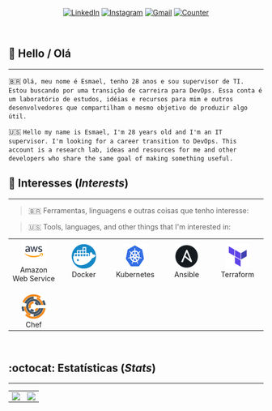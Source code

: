<div align="center">

[![LinkedIn][linkedin-badge]][linkedin-url]
[![Instagram][instagram-badge]][linkedin-url]
[![Gmail][gmail-badge]][gmail-url]
[![Counter][counter-badge]][counter-url]
</div>

<br>

## :raising_hand: Hello / Olá
---
🇧🇷 `Olá, meu nome é Esmael, tenho 28 anos e sou supervisor de TI. Estou buscando por uma transição de carreira para DevOps. Essa conta é um laboratório de estudos, idéias e recursos para mim e outros desenvolvedores que compartilham o mesmo objetivo de produzir algo útil.`

🇺🇸 `Hello my name is Esmael, I'm 28 years old and I'm an IT supervisor. I'm looking for a career transition to DevOps. This account is a research lab, ideas and resources for me and other developers who share the same goal of making something useful.`
<br>

## :rocket: Interesses (*Interests*)
---
> 🇧🇷 Ferramentas, linguagens e outras coisas que tenho interesse:

> 🇺🇸 Tools, languages, and other things that I'm interested in:

<table align="center">
  <tr>
    <td align="center" width="96">
      <a href="https://aws.amazon.com/" target="_blank">
        <img src="imagens/aws.png" width="48" height="48" alt="Amazon Web Service" />
      </a>
      <br> Amazon Web Service
    </td>
    <td align="center" width="96">
      <a href="https://www.docker.com/">
        <img src="imagens/docker.png" width="48" height="48" alt="Docker" />
      </a>
      <br> Docker
    </td>
    <td align="center" width="96">
      <a href="https://kubernetes.io/>">
        <img src="imagens/kubernetes.png" width="48" height="48" alt="Kubernetes" />
      </a>
      <br> Kubernetes
    </td>
<td align="center" width="96">
      <a href="https://www.ansible.com/" target="_blank">
        <img src="imagens/ansible.png" width="48" height="48" alt="Ansible" />
      </a>
      <br> Ansible
    </td>
    <td align="center" width="96">
      <a href="https://www.terraform.io/">
        <img src="imagens/terraform.png" width="48" height="48" alt="Terraform" />
      </a>
      <br> Terraform
    </td>
  </tr>

  <tr>
    <td align="center" width="96">
    <br>
      <a href="https://www.chef.io/">
        <img src="imagens/chef.png" width="48" height="48" alt="Chef" />
      </a>
      <br> Chef
    </td>
    <td align="center" width="96">
      <a href="https://www.terraform.io/">
        <!-- <img src="/terraform.png" width="48" height="48" alt="Terraform" /> -->
      </a>
      <!-- <br> Terraform -->
    </td>
    <td align="center" width="96">
      <a href="https://www.terraform.io/">
        <!-- <img src="/terraform.png" width="48" height="48" alt="Terraform" /> -->
      </a>
      <!-- <br> Terraform -->
    </td>
    <td align="center" width="96">
      <a href="https://www.terraform.io/">
        <!-- <img src="/terraform.png" width="48" height="48" alt="Terraform" /> -->
      </a>
      <!-- <br> Terraform -->
    </td>
    <td align="center" width="96">
      <a href="https://www.terraform.io/">
        <!-- <img src="/terraform.png" width="48" height="48" alt="Terraform" /> -->
      </a>
      <!-- <br> Terraform -->
    </td>
  </tr>
</table>

<br>

## :octocat: Estatísticas (*Stats*)
---
<center>
<table>
  <tr>
    <td><img align="left" padding-right="10px" src=https://github-readme-stats.vercel.app/api?username=calimanfilho&show_icons=true&theme=gotham></td>
    <td><img align="left" padding-right="10px" src=https://github-readme-stats.vercel.app/api/top-langs/?username=calimanfilho&show_icons=true&layout=compact&theme=gotham></td>
  </tr>  
</table>
</center>

[linkedin-badge]: https://img.shields.io/badge/LinkedIn-0077B5?style=for-the-badge&logo=linkedin&logoColor=white&link
[linkedin-url]: https://www.linkedin.com/in/calimanfilho/
[instagram-badge]: https://img.shields.io/badge/Instagram-E4405F?style=for-the-badge&logo=instagram&logoColor=white
[instagram-url]: https://www.instagram.com/calimanfilho/
[gmail-badge]: https://img.shields.io/badge/Gmail-D14836?style=for-the-badge&logo=gmail&logoColor=white
[gmail-url]: mailto:calimanfilho@gmail.com
[medium-badge]: https://img.shields.io/badge/Medium-12100E?style=for-the-badge&logo=medium&logoColor=white
[medium-url]: https://medium.com/
[counter-badge]: https://komarev.com/ghpvc/?username=calimanfilho&color=brightgreen&style=for-the-badge
[counter-url]: https://github.com/calimanfilho
